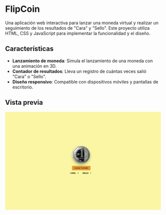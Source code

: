 # FlipCoin

Una aplicación web interactiva para lanzar una moneda virtual y realizar un seguimiento de los resultados de "Cara" y "Sello". Este proyecto utiliza HTML, CSS y JavaScript para implementar la funcionalidad y el diseño.

## Características

- **Lanzamiento de moneda**: Simula el lanzamiento de una moneda con una animación en 3D.
- **Contador de resultados**: Lleva un registro de cuántas veces salió "Cara" o "Sello".
- **Diseño responsivo**: Compatible con dispositivos móviles y pantallas de escritorio.

## Vista previa

![FlipCoin Demo](main.png)
